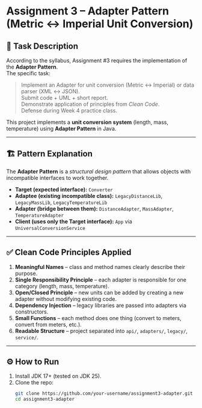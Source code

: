 # Assignment 3 – Adapter Pattern (Metric ↔ Imperial Unit Conversion)

## 📌 Task Description
According to the syllabus, Assignment #3 requires the implementation of the **Adapter Pattern**.  
The specific task:  
> Implement an Adapter for unit conversion (Metric ↔ Imperial) or data parser (XML ↔ JSON).  
> Submit code + UML + short report.  
> Demonstrate application of principles from *Clean Code*.  
> Defense during Week 4 practice class.

This project implements a **unit conversion system** (length, mass, temperature) using **Adapter Pattern** in Java.

---

## 🏗️ Pattern Explanation
The **Adapter Pattern** is a *structural design pattern* that allows objects with incompatible interfaces to work together.

- **Target (expected interface):** `Converter`  
- **Adaptee (existing incompatible class):** `LegacyDistanceLib`, `LegacyMassLib`, `LegacyTemperatureLib`  
- **Adapter (bridge between them):** `DistanceAdapter`, `MassAdapter`, `TemperatureAdapter`  
- **Client (uses only the Target interface):** `App` via `UniversalConversionService`  

---

## ✅ Clean Code Principles Applied
1. **Meaningful Names** – class and method names clearly describe their purpose.  
2. **Single Responsibility Principle** – each adapter is responsible for one category (length, mass, temperature).  
3. **Open/Closed Principle** – new units can be added by creating a new adapter without modifying existing code.  
4. **Dependency Injection** – legacy libraries are passed into adapters via constructors.  
5. **Small Functions** – each method does one thing (convert to meters, convert from meters, etc.).  
6. **Readable Structure** – project separated into `api/`, `adapters/`, `legacy/`, `service/`.  

---

## ⚙️ How to Run
1. Install JDK 17+ (tested on JDK 25).  
2. Clone the repo:  
   ```bash
   git clone https://github.com/your-username/assignment3-adapter.git
   cd assignment3-adapter
